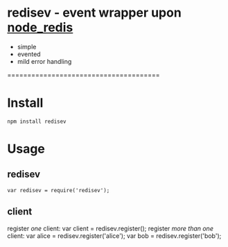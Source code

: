 # redisev - event wrapper upon [node_redis](https://github.com/mranney/node_redis)
* simple
* evented
* mild error handling

======================================
# Install
```
npm install redisev
```

# Usage
## redisev
    var redisev = require('redisev');
## client
register *one* client:
    var client = redisev.register();
register *more than one* client:
    var alice = redisev.register('alice');
    var bob = redisev.register('bob');
